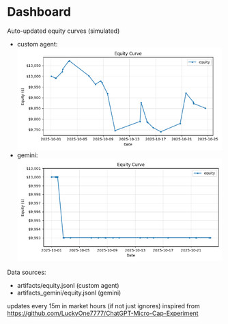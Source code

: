 # Dashboard

Auto-updated equity curves (simulated)

- custom agent: ![Equity Curve](artifacts/equity.png?v=13a3a1d)
- gemini: ![Equity Curve (Gemini)](artifacts_gemini/equity.png?v=13a3a1d)

Data sources:
- artifacts/equity.jsonl (custom agent)
- artifacts_gemini/equity.jsonl (gemini)

updates every 15m in market hours (if not just ignores)
inspired from https://github.com/LuckyOne7777/ChatGPT-Micro-Cap-Experiment